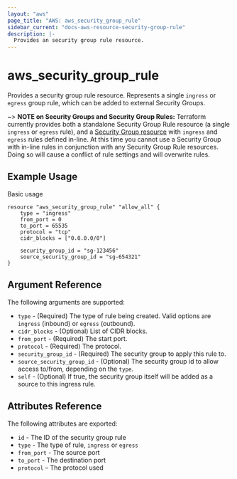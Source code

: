```yaml
---
layout: "aws"
page_title: "AWS: aws_security_group_rule"
sidebar_current: "docs-aws-resource-security-group-rule"
description: |-
  Provides an security group rule resource.
---
```


# aws\_security\_group\_rule

Provides a security group rule resource. Represents a single `ingress` or
`egress` group rule, which can be added to external Security Groups.

~> **NOTE on Security Groups and Security Group Rules:** Terraform currently
provides both a standalone Security Group Rule resource (a single `ingress` or
`egress` rule), and a [Security Group resource](security_group.html) with `ingress` and `egress` rules
defined in-line. At this time you cannot use a Security Group with in-line rules
in conjunction with any Security Group Rule resources. Doing so will cause
a conflict of rule settings and will overwrite rules.

## Example Usage

Basic usage

```
resource "aws_security_group_rule" "allow_all" {
    type = "ingress"
    from_port = 0
    to_port = 65535
    protocol = "tcp"
    cidr_blocks = ["0.0.0.0/0"]

    security_group_id = "sg-123456"
    source_security_group_id = "sg-654321"
}
```

## Argument Reference

The following arguments are supported:

* `type` - (Required) The type of rule being created. Valid options are `ingress` (inbound)
or `egress` (outbound).
* `cidr_blocks` - (Optional) List of CIDR blocks.
* `from_port` - (Required) The start port.
* `protocol` - (Required) The protocol.
* `security_group_id` - (Required) The security group to apply this rule to.
* `source_security_group_id` - (Optional) The security group id to allow access to/from,
     depending on the `type`.
* `self` - (Optional) If true, the security group itself will be added as
     a source to this ingress rule.

## Attributes Reference

The following attributes are exported:

* `id` - The ID of the security group rule
* `type` - The type of rule, `ingress` or `egress`
* `from_port` - The source port
* `to_port` - The destination port
* `protocol` – The protocol used
